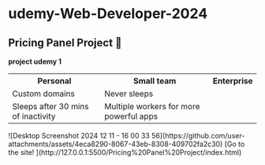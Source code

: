 # udemy-Web-Developer-2024
## Pricing Panel Project :blue_heart:
**project udemy 1** 
<table>
    <tr>
        <th>Personal</th>
        <th>Small team</th>
      <th>Enterprise</th>
    </tr>
    <tr>
        <td>Custom domains</td>
        <td>Never sleeps</td>
    </tr>
    <tr>
        <td>Sleeps after 30 mins of inactivity</td>
        <td>Multiple workers for more powerful apps</td>
    </tr>
</table>
![Desktop Screenshot 2024 12 11 - 16 00 33 56](https://github.com/user-attachments/assets/4eca8290-8067-43eb-8308-409702fa2c30)
[Go to the site! ](http://127.0.0.1:5500/Pricing%20Panel%20Project/index.html)
